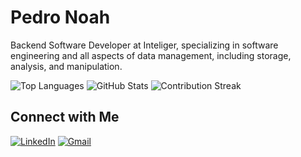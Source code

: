 # Pedro Noah

Backend Software Developer at Inteliger, specializing in software engineering and all aspects of data management, including storage, analysis, and manipulation.

![Top Languages](https://github-readme-stats.vercel.app/api/top-langs/?username=noah-milarski&layout=compact&theme=dark) ![GitHub Stats](https://github-readme-stats.vercel.app/api?username=noah-milarski&show_icons=true&locale=en&theme=dark) ![Contribution Streak](https://github-readme-streak-stats.herokuapp.com/?user=noah-milarski&theme=dark)

## Connect with Me

[![LinkedIn](https://img.shields.io/badge/LinkedIn-Connect-blue?style=flat&logo=linkedin&logoColor=white)](https://www.linkedin.com/in/pedro-milarski-9485572a5/)
[![Gmail](https://img.shields.io/badge/Gmail-Email-red?style=flat&logo=gmail&logoColor=white)](mailto:pedromilarski11@gmail.com)
